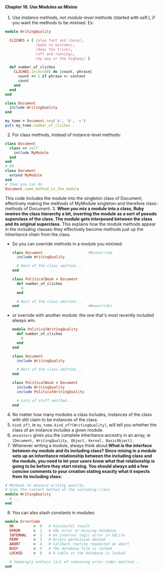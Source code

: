#### Chapter 16. Use Modules as Mixins
1. Use *instance* methods, not *module-level* methods (started with self.), if you want the methods to be mixined. Ex:
  ```ruby
  module WritingQuality                    

    CLICHES = [ /play fast and loose/,
                /make no mistake/,
                /does the trick/,
                /off and running/,
                /my way or the highway/ ]

    def number_of_cliches                    
      CLICHES.inject(0) do |count, phrase|
        count += 1 if phrase =~ content
        count
      end
    end                                      
  end

  class Document
    include WritingQuality
  end

  my_tome = Document.new('a', 'b', 'c')
  puts my_tome.number_of_cliches                              
  ```
2. For class methods, instead of instance-level methods:
  ```ruby
  class Document
    class << self
      include MyModule
    end
  end
  # OR
  class Document
    extend MyModule
  end
  # then you can do
  Document.some_method_in_the_module
  ```
  This code includes the module into the singleton class of Document, effectively making the methods of MyModule singleton-and therefore class-methods of Document.
3. **When you mix a module into a class, Ruby rewires the class hierarchy a bit, inserting the module as a sort of pseudo superclass of the class. The module gets interposed between the class and its original superclass.** This explains how the module methods appear in the including classes-they effectively become methods just up the inheritance chain from the class.
  - So you can override methods in a module you mixined:
    ```ruby
    class Document                     ##(override
      include WritingQuality

      # Rest of the class omitted...
    end

    class PoliticalBook < Document
      def number_of_cliches
        0
      end

      # Rest of the class omitted...
    end                                ##override)
    ```
  - or override with another module: the one that's most recently included always win.

    ```ruby
    module PoliticalWritingQuality                
      def number_of_cliches
        0
      end
    end                                         

    class Document
      include WritingQuality

      # Rest of the class omitted...
    end

    class PoliticalBook < Document              
      include WritingQuality
      include PoliticalWritingQuality

      # Lots of stuff omitted...
    end                                          
    ```
4. No matter how many modules a class includes, instances of the class with still claim to be instances of the class.
5. `kind_of?`, ie `my_tome.kind_of?(WritingQuality)`, will tell you whether the class of an instance includes a given module.
6. `ancestors` gives you the complete inheritance ancestry in an array, ie `[Document, WritingQuality, Object, Kernel, BasicObject]`.
7. Whenever writing a module, always think about:**What is the interface between my module and its including class? Since mixing in a module sets up an inheritance relationship between the including class and the module, you need to let your users know what that relationship is going to be before they start mixing. You should always add a few concise comments to your creation stating exactly what it expects from its including class:**
  ```ruby
  # Methods to measure writing quality.
  # Uses the content method of the including class.
  module WritingQuality
    # ...
  end
  ```
8. You can also stash constants in modules:
  ```ruby
  module ErrorCode
    OK         =  0   # Successful result
    ERROR      =  1   # SQL error or missing database
    INTERNAL   =  2   # An internal logic error in SQLite
    PERM       =  3   # Access permission denied
    ABORT      =  4   # Callback routine requested an abort
    BUSY       =  5   # The database file is locked
    LOCKED     =  6   # A table in the database is locked

    # Seemingly endless list of remaining error codes omitted...
  end
  ```
